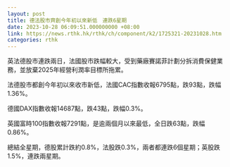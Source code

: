 ```yaml
---
layout: post
title: 德法股市齊創今年初以來新低　連跌6星期
date: 2023-10-28 06:09:51.000000000 +08:00
link: https://news.rthk.hk/rthk/ch/component/k2/1725321-20231028.htm
categories: rthk
---
```


英法德股市連跌兩日，法國股市跌幅較大，受到藥廠賽諾菲計劃分拆消費保健業務，並放棄2025年經營利潤率目標所拖累。

法德股市都創今年初以來收市新低，法國CAC指數收報6795點，跌93點，跌幅1.36%。

德國DAX指數收報14687點，跌43點，跌幅0.3%。

英國富時100指數收報7291點，是逾兩個月以來最低，全日跌63點，跌幅0.86%。

總結全星期，德股累計跌約0.8%，法股跌0.3%，兩者都連跌6個星期；英股跌1.5%，連跌兩星期。
